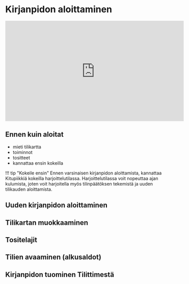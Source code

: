 # Kirjanpidon aloittaminen

<iframe width="560" height="315" src="https://www.youtube.com/embed/QqBKIy9BzLI" frameborder="0" allowfullscreen></iframe>

## Ennen kuin aloitat

- mieti tilikartta
- toiminnot
- tositteet
- kannattaa ensin kokeilla

!!! tip "Kokeile ensin"
    Ennen varsinaisen kirjanpidon aloittamista, kannattaa Kitupiikkiä kokeilla harjoittelutilassa. Harjoittelutilassa voit nopeuttaa ajan kulumista, joten voit harjoitella myös tilinpäätöksen tekemistä ja uuden tilikauden aloittamista.

## Uuden kirjanpidon aloittaminen

## Tilikartan muokkaaminen

## Tositelajit

## Tilien avaaminen (alkusaldot)

## Kirjanpidon tuominen Tilittimestä
